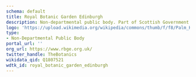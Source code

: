 ```yaml
---
schema: default
title: Royal Botanic Garden Edinburgh
description: Non-departmental public body. Part of Scottish Government
logo: 'https://upload.wikimedia.org/wikipedia/commons/thumb/f/f8/Palm_House%2C_Royal_Botanic_Garden_Edinburgh.JPG/1280px-Palm_House%2C_Royal_Botanic_Garden_Edinburgh.JPG'
type:
- Non-Departmental Public Body
portal_url: ''
org_url: https://www.rbge.org.uk/
twitter_handle: TheBotanics
wikidata_qid: Q1807521
wdtk_id: royal_botanic_garden_edinburgh
---
```

